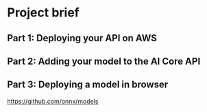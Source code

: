 # Project brief

## Part 1: Deploying your API on AWS

## Part 2: Adding your model to the AI Core API

## Part 3: Deploying a model in browser


https://github.com/onnx/models